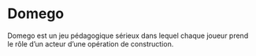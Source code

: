 # Domego
Domego est un jeu pédagogique sérieux dans lequel chaque joueur prend le rôle d’un acteur d’une opération de construction.
